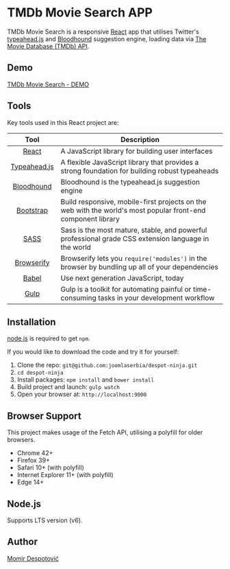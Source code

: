 # TMDb Movie Search APP

TMDb Movie Search is a responsive [React](http://facebook.github.io/react/index.html) app that utilises Twitter's [typeahead.js](https://twitter.github.io/typeahead.js/) and [Bloodhound](https://github.com/twitter/typeahead.js/blob/master/doc/bloodhound.md) suggestion engine, loading data via [The Movie Database (TMDb) API](https://www.themoviedb.org/documentation/api).

## Demo
[TMDb Movie Search - DEMO](https://www.despot.ninja/)

## Tools
Key tools used in this React project are:

| Tool             | Description   |
| :-------------:|--------------|
| [React](http://facebook.github.io/react/index.html) | A JavaScript library for building user interfaces |
| [Typeahead.js](https://twitter.github.io/typeahead.js/) | A flexible JavaScript library that provides a strong foundation for building robust typeaheads |
| [Bloodhound](https://github.com/twitter/typeahead.js/blob/master/doc/bloodhound.md) | Bloodhound is the typeahead.js suggestion engine |
| [Bootstrap](http://getbootstrap.com/) | Build responsive, mobile-first projects on the web with the world's most popular front-end component library |
| [SASS](http://sass-lang.com/) | 	Sass is the most mature, stable, and powerful professional grade CSS extension language in the world |
| [Browserify](http://browserify.org/) | Browserify lets you `require('modules')` in the browser by bundling up all of your dependencies |
| [Babel](https://babeljs.io/) | Use next generation JavaScript, today |
| [Gulp](http://gulpjs.com/) | Gulp is a toolkit for automating painful or time-consuming tasks in your development workflow |

## Installation
[node.js](http://nodejs.org/download/) is required to get ``npm``.

If you would like to download the code and try it for yourself:

1. Clone the repo: `git@github.com:joomlaserbia/despot-ninja.git`
2. `cd despot-ninja`
2. Install packages: `npm install` and `bower install`
3. Build project and launch: `gulp watch`
4. Open your browser at: `http://localhost:9000`

## Browser Support
This project makes usage of the Fetch API, utilising a polyfill for older browsers.

- Chrome 42+
- Firefox 39+
- Safari 10+ (with polyfill)
- Internet Explorer 11+ (with polyfill)
- Edge 14+

## Node.js
Supports LTS version (v6).

## Author
[Momir Despotović](http://www.joomlaserbia.info/)
